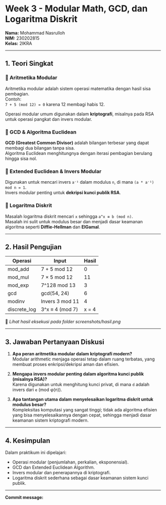 # Week 3 - Modular Math, GCD, dan Logaritma Diskrit

**Nama:** Mohammad Nasrulloh  
**NIM:** 230202815  
**Kelas:** 2IKRA  

---

## 1. Teori Singkat

### 🔹 Aritmetika Modular
Aritmetika modular adalah sistem operasi matematika dengan hasil sisa pembagian.  
Contoh:  
`7 + 5 (mod 12) = 0` karena 12 membagi habis 12.

Operasi modular umum digunakan dalam **kriptografi**, misalnya pada RSA untuk operasi pangkat dan invers modular.

### 🔹 GCD & Algoritma Euclidean
**GCD (Greatest Common Divisor)** adalah bilangan terbesar yang dapat membagi dua bilangan tanpa sisa.  
Algoritma Euclidean menghitungnya dengan iterasi pembagian berulang hingga sisa nol.

### 🔹 Extended Euclidean & Invers Modular
Digunakan untuk mencari invers `a⁻¹` dalam modulus `n`, di mana `(a * a⁻¹) mod n = 1`.  
Invers modular penting untuk **dekripsi kunci publik RSA**.

### 🔹 Logaritma Diskrit
Masalah logaritma diskrit mencari `x` sehingga `a^x ≡ b (mod n)`.  
Masalah ini sulit untuk modulus besar dan menjadi dasar keamanan algoritma seperti **Diffie-Hellman** dan **ElGamal**.

---

## 2. Hasil Pengujian

| Operasi | Input | Hasil |
|----------|--------|--------|
| mod_add  | 7 + 5 mod 12 | 0 |
| mod_mul  | 7 × 5 mod 12 | 11 |
| mod_exp  | 7^128 mod 13 | 3 |
| gcd      | gcd(54, 24) | 6 |
| modinv   | Invers 3 mod 11 | 4 |
| discrete_log | 3^x ≡ 4 (mod 7) | x = 4 |

📸 *Lihat hasil eksekusi pada folder screenshots/hasil.png*

---

## 3. Jawaban Pertanyaan Diskusi

1. **Apa peran aritmetika modular dalam kriptografi modern?**  
   Modular arithmetic menjaga operasi tetap dalam ruang terbatas, yang membuat proses enkripsi/dekripsi aman dan efisien.

2. **Mengapa invers modular penting dalam algoritma kunci publik (misalnya RSA)?**  
   Karena digunakan untuk menghitung kunci privat, di mana `d` adalah invers dari `e` (mod φ(n)).

3. **Apa tantangan utama dalam menyelesaikan logaritma diskrit untuk modulus besar?**  
   Kompleksitas komputasi yang sangat tinggi; tidak ada algoritma efisien yang bisa menyelesaikannya dengan cepat, sehingga menjadi dasar keamanan sistem kriptografi modern.

---

## 4. Kesimpulan
Dalam praktikum ini dipelajari:
- Operasi modular (penjumlahan, perkalian, eksponensial).
- GCD dan Extended Euclidean Algorithm.
- Invers modular dan penerapannya di kriptografi.
- Logaritma diskrit sederhana sebagai dasar keamanan sistem kunci publik.

---

**Commit message:**  
